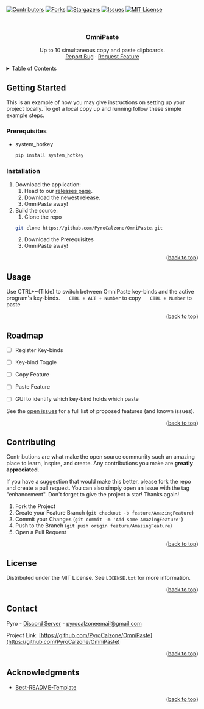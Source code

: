 <a name="readme-top"></a>



<!-- PROJECT SHIELDS -->
<!--
*** I'm using markdown "reference style" links for readability.
*** Reference links are enclosed in brackets [ ] instead of parentheses ( ).
*** See the bottom of this document for the declaration of the reference variables
*** for contributors-url, forks-url, etc. This is an optional, concise syntax you may use.
*** https://www.markdownguide.org/basic-syntax/#reference-style-links
-->
[![Contributors][contributors-shield]][contributors-url]
[![Forks][forks-shield]][forks-url]
[![Stargazers][stars-shield]][stars-url]
[![Issues][issues-shield]][issues-url]
[![MIT License][license-shield]][license-url]



<!-- PROJECT LOGO -->
<br />
<div align="center">
<!--  <a href="https://github.com/PyroCalzone/OmniPaste">
    <img src="images/logo.png" alt="Logo" width="80" height="80">
  </a>
  -->

<h3 align="center">OmniPaste</h3>

  <p align="center">
    Up to 10 simultaneous copy and paste clipboards.
    <br />
    <a href="https://github.com/PyroCalzone/OmniPaste/issues">Report Bug</a>
    ·
    <a href="https://github.com/PyroCalzone/OmniPaste/issues">Request Feature</a>
  </p>
</div>



<!-- TABLE OF CONTENTS -->
<details>
  <summary>Table of Contents</summary>
  <ol>
    <li>
      <a href="#getting-started">Getting Started</a>
      <ul>
        <li><a href="#prerequisites">Prerequisites</a></li>
        <li><a href="#installation">Installation</a></li>
      </ul>
    </li>
    <li><a href="#usage">Usage</a></li>
    <li><a href="#roadmap">Roadmap</a></li>
    <li><a href="#contributing">Contributing</a></li>
    <li><a href="#license">License</a></li>
    <li><a href="#contact">Contact</a></li>
    <li><a href="#acknowledgments">Acknowledgments</a></li>
  </ol>
</details>



<!-- GETTING STARTED -->
## Getting Started

This is an example of how you may give instructions on setting up your project locally.
To get a local copy up and running follow these simple example steps.

### Prerequisites

* system_hotkey
  ```sh
  pip install system_hotkey
  ```

### Installation

1. Download the application:
   1. Head to our [releases page](https://github.com/PyroCalzone/OmniPaste/releases).
   2. Download the newest release.
   3. OmniPaste away!
2. Build the source:
   1. Clone the repo
    ```sh
    git clone https://github.com/PyroCalzone/OmniPaste.git
    ```
    2. Download the Prerequisites
    3. OmniPaste away!

<p align="right">(<a href="#readme-top">back to top</a>)</p>



<!-- USAGE EXAMPLES -->
## Usage

Use CTRL+~(Tilde) to switch between OmniPaste key-binds and the active program's key-binds.
     `CTRL + ALT + Number` to copy
     `CTRL + Number` to paste

<p align="right">(<a href="#readme-top">back to top</a>)</p>



<!-- ROADMAP -->
## Roadmap

- [ ] Register Key-binds
- [ ] Key-bind Toggle
- [ ] Copy Feature
- [ ] Paste Feature
- [ ] GUI to identify which key-bind holds which paste


See the [open issues](https://github.com/PyroCalzone/OmniPaste/issues) for a full list of proposed features (and known issues).

<p align="right">(<a href="#readme-top">back to top</a>)</p>



<!-- CONTRIBUTING -->
## Contributing

Contributions are what make the open source community such an amazing place to learn, inspire, and create. Any contributions you make are **greatly appreciated**.

If you have a suggestion that would make this better, please fork the repo and create a pull request. You can also simply open an issue with the tag "enhancement".
Don't forget to give the project a star! Thanks again!

1. Fork the Project
2. Create your Feature Branch (`git checkout -b feature/AmazingFeature`)
3. Commit your Changes (`git commit -m 'Add some AmazingFeature'`)
4. Push to the Branch (`git push origin feature/AmazingFeature`)
5. Open a Pull Request

<p align="right">(<a href="#readme-top">back to top</a>)</p>



<!-- LICENSE -->
## License

Distributed under the MIT License. See `LICENSE.txt` for more information.

<p align="right">(<a href="#readme-top">back to top</a>)</p>



<!-- CONTACT -->
## Contact

Pyro - [Discord Server](https://discord.gg/udf9HJpGKP) - pyrocalzoneemail@gmail.com

Project Link: [https://github.com/PyroCalzone/OmniPaste](https://github.com/PyroCalzone/OmniPaste)

<p align="right">(<a href="#readme-top">back to top</a>)</p>



<!-- ACKNOWLEDGMENTS -->
## Acknowledgments

- [Best-README-Template](https://github.com/othneildrew/Best-README-Template)

<p align="right">(<a href="#readme-top">back to top</a>)</p>



<!-- MARKDOWN LINKS & IMAGES -->
<!-- https://www.markdownguide.org/basic-syntax/#reference-style-links -->
[contributors-shield]: https://img.shields.io/github/contributors/PyroCalzone/OmniPaste.svg?style=for-the-badge
[contributors-url]: https://github.com/PyroCalzone/OmniPaste/graphs/contributors
[forks-shield]: https://img.shields.io/github/forks/PyroCalzone/OmniPaste.svg?style=for-the-badge
[forks-url]: https://github.com/PyroCalzone/OmniPaste/network/members
[stars-shield]: https://img.shields.io/github/stars/PyroCalzone/OmniPaste.svg?style=for-the-badge
[stars-url]: https://github.com/PyroCalzone/OmniPaste/stargazers
[issues-shield]: https://img.shields.io/github/issues/PyroCalzone/OmniPaste.svg?style=for-the-badge
[issues-url]: https://github.com/PyroCalzone/OmniPaste/issues
[license-shield]: https://img.shields.io/github/license/PyroCalzone/OmniPaste.svg?style=for-the-badge
[license-url]: https://github.com/PyroCalzone/OmniPaste/blob/master/LICENSE.txt
